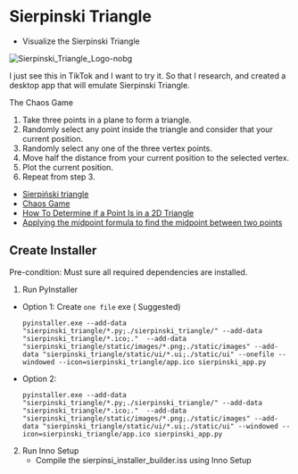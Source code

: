# Sierpinski Triangle

- Visualize the Sierpinski Triangle

![Sierpinski_Triangle_Logo-nobg](https://user-images.githubusercontent.com/58727783/214821362-799efcb6-45c5-4b74-b36d-999a62ae0727.png)

I just see this in TikTok and I want to try it. So that I research, and created a desktop app that will emulate Sierpinski Triangle.

The Chaos Game

1. Take three points in a plane to form a triangle.
2. Randomly select any point inside the triangle and consider that your current position.
3. Randomly select any one of the three vertex points.
4. Move half the distance from your current position to the selected vertex.
5. Plot the current position.
6. Repeat from step 3.

- [Sierpiński triangle](https://en.wikipedia.org/wiki/Sierpi%C5%84ski_triangle)
- [Chaos Game](https://www.pythoninformer.com/generative-art/iterated-function-systems/chaos-game/)
- [How To Determine if a Point Is in a 2D Triangle](https://www.baeldung.com/cs/check-if-point-is-in-2d-triangle)
- [Applying the midpoint formula to find the midpoint between two points](https://youtu.be/6mx8HIf3oUk?t=74)

## Create Installer
Pre-condition: Must sure all required dependencies are installed.

1. Run PyInstaller
- Option 1: Create `one file` exe ( Suggested)
    ```
    pyinstaller.exe --add-data "sierpinski_triangle/*.py;./sierpinski_triangle/" --add-data "sierpinski_triangle/*.ico;."  --add-data "sierpinski_triangle/static/images/*.png;./static/images" --add-data "sierpinski_triangle/static/ui/*.ui;./static/ui" --onefile --windowed --icon=sierpinski_triangle/app.ico sierpinski_app.py
    ```
- Option 2:
    ```
    pyinstaller.exe --add-data "sierpinski_triangle/*.py;./sierpinski_triangle/" --add-data "sierpinski_triangle/*.ico;."  --add-data "sierpinski_triangle/static/images/*.png;./static/images" --add-data "sierpinski_triangle/static/ui/*.ui;./static/ui" --windowed --icon=sierpinski_triangle/app.ico sierpinski_app.py
    ```


2. Run Inno Setup
    - Compile the sierpinsi_installer_builder.iss using Inno Setup
